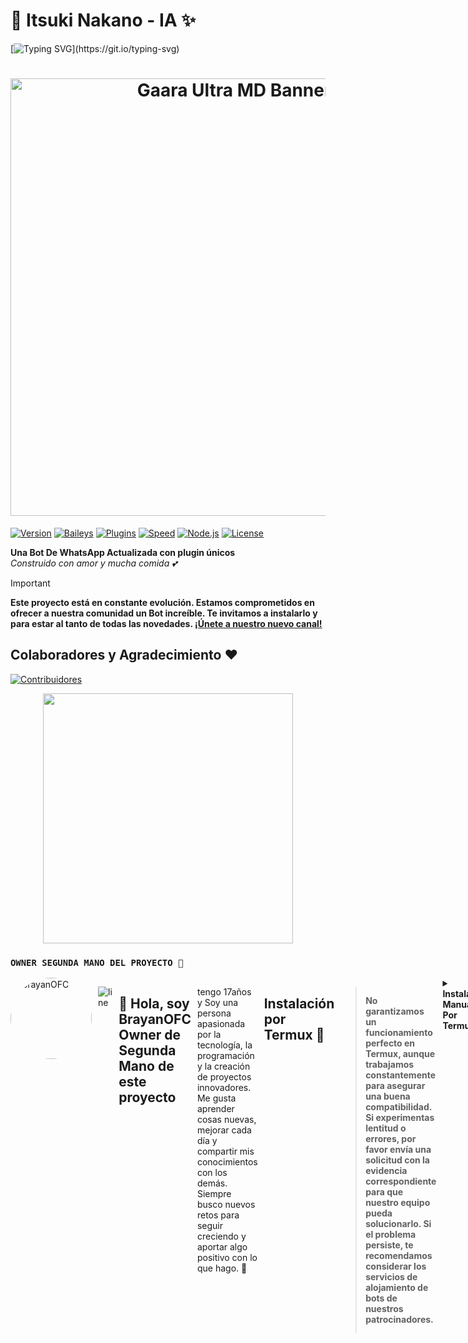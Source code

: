 # 🎀 Itsuki Nakano - IA ✨
[![Typing SVG](https://readme-typing-svg.demolab.com?font=Oswald+Code&pause=1000&color=FF69B4&width=435&lines=Bienvenido+al+Repositorio+Oficial;Itsuki+Nakano-IA;Un+Bot+IA+versión+3.4.0-beta;Creado+por+LeoXzzsy;)](https://git.io/typing-svg)

<!-- Banner -->
<h1 align="center">
  <img src="https://files.catbox.moe/15voeu.jpg" width="700" alt="Gaara Ultra MD Banner"/>
</h1>

[![Version](https://img.shields.io/badge/Version-3.4.0-pink.svg)]()
[![Baileys](https://img.shields.io/badge/Baileys-Multi--Device-blue.svg)]()
[![Plugins](https://img.shields.io/badge/Plugins-1000+-success.svg)]()
[![Speed](https://img.shields.io/badge/Speed-⚡Ultra--Fast-yellow.svg)]()
[![Node.js](https://img.shields.io/badge/Node.js-18+-green.svg)]()
[![License](https://img.shields.io/badge/License-MIT-orange.svg)]()

**Una Bot De WhatsApp Actualizada con plugin únicos**  
*Construido con amor y mucha comida 💕*

</div>

> [!IMPORTANT]
> **Este proyecto está en constante evolución. Estamos comprometidos en ofrecer a nuestra comunidad un Bot increíble. Te invitamos a instalarlo y para estar al tanto de todas las novedades. [¡Únete a nuestro nuevo canal!](https://whatsapp.com/channel/0029VbBBn9R4NViep4KwCT3Z)**


## Colaboradores y Agradecimiento ❤️

<a href="https://github.com/xzzys26/Itsuki-IA/graphs/contributors">
  <img src="https://contrib.rocks/image?repo=xzzys26/Itsuki-IA&cache=bust" alt="Contribuidores">
</a>

<p align="center">
  <img src="https://github.com/BrayanOFC-Li/Lines-Neon-MB/raw/main/assets_MB/line-neon.gif" width="400"/>
</p>

### **`OWNER SEGUNDA MANO DEL PROYECTO 👑`**
<div style="display: flex; gap: 10px;">
  <a href="https://github.com/BrayanOFC-Li" style="text-decoration: none;">
    <img src="https://github.com/BrayanOFC-Li.png" width="130" height="130" alt="BrayanOFC" style="border-radius: 50%;" />
  </a>

![line](https://github.com/BrayanOFC-Li/Lines-Neon-MB/raw/main/assets_MB/Line-Neon.jpg)

## 💫 Hola, soy BrayanOFC Owner de Segunda Mano de este proyecto
tengo 17años y
Soy una persona apasionada por la tecnología, la programación y la creación de proyectos innovadores. Me gusta aprender cosas nuevas, mejorar cada día y compartir mis conocimientos con los demás. Siempre busco nuevos retos para seguir creciendo y aportar algo positivo con lo que hago. 🚀


## Instalación por Termux 🌱

> **No garantizamos un funcionamiento perfecto en Termux, aunque trabajamos constantemente para asegurar una buena compatibilidad. Si experimentas lentitud o errores, por favor envía una solicitud con la evidencia correspondiente para que nuestro equipo pueda solucionarlo. Si el problema persiste, te recomendamos considerar los servicios de alojamiento de bots de nuestros patrocinadores.**

<details>
  <summary><b>Instalación Manual Por Termux 📲</b></summary>

> *Comandos para instalar de forma manual*
```bash
termux-setup-storage
```
```bash
apt update && apt upgrade && pkg install -y git nodejs ffmpeg imagemagick yarn
```
```bash
git clone https://github.com/xzzys26/Itsuki-Nakano && cd Itsuki-Nakano
```
```bash
yarn install
```
```bash
npm install
```
```bash
npm start
```
> *Si aparece **(Y/I/N/O/D/Z) [default=N] ?** use la letra **"y"** y luego **"ENTER"** para continuar con la instalación.*
</details>

### **`🪷 Enlaces De ItsukiNakano-IA`**

<details>
<summary><b>Enlaces Oficiales</b></summary>

➪ Canal Oficial  [`¡Unete Aqui!`](https://whatsapp.com/channel/0029VbBBn9R4NViep4KwCT3Z)
➪ Grupo Oficial [`¡Unete Aqui!`](https://chat.whatsapp.com/EuWgpSFHceLJjT8ayxZ6KE?mode=ems_copy_t)
➪ Coloboracion Oficial [`¡Unete
Aqui!`](https://chat.whatsapp.com/JO0a1bD09ZwBypIzwON3tE?mode=ems_copy_t)
</details>


## 📊 **Estadísticas del Repositorio**

<p align="center">
  <img src="https://github-readme-stats.vercel.app/api/pin/?username=xzzys26&repo=Itsuki-Nakano&theme=radical&bg_color=000000&title_color=FF69B4&text_color=ffffff&hide_border=true" height="130">
</p>

<p align="center">
  <img src="https://img.shields.io/github/stars/xzzys26/Itsuki-Nakano?style=for-the-badge&logo=github&color=FF69B4&labelColor=000000" height="28">
  <img src="https://img.shields.io/github/forks/xzzys26/Itsuki-Nakano?style=for-the-badge&logo=github&color=FF69B4&labelColor=000000" height="28">
  <img src="https://img.shields.io/github/watchers/xzzys26/Itsuki-Nakano?style=for-the-badge&logo=github&color=FF69B4&labelColor=000000" height="28">
  <img src="https://img.shields.io/github/issues/xzzys26/Itsuki-Nakano?style=for-the-badge&logo=github&color=FF69B4&labelColor=000000" height="28">
</p>

<p align="center">
  <img src="https://komarev.com/ghpvc/?username=xzzys26&label=Visitas+al+perfil&color=FF69B4&style=flat-square&labelColor=000000" height="28">
  <img src="https://hits.seeyoufarm.com/api/count/incr/badge.svg?url=https://github.com/xzzys26/Itsuki-Nakano&count_bg=FF69B4&title_bg=000000&icon=github.svg&icon_color=FFFFFF&title=Visitas+Repo&edge_flat=false" height="28">
</p>

